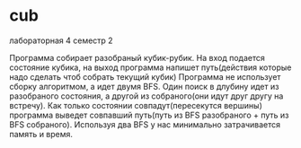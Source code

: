 # cub
лабораторная 4 семестр 2

Программа собирает разобраный кубик-рубик. На вход подается состояние кубика, на выход программа напишет путь(действия которые надо сделать чтоб собрать текущий кубик)
Программа не использует сборку алгоритмом, а идет двумя BFS. Один поиск в длубину идет из разобраного состояния, а другой из собраного(они идут друг другу на встречу). Как только состоянии совпадут(пересекутся вершины) программа выведет совпавший путь(путь из BFS разобраного + путь из BFS собраного).
Используя два BFS у нас минимально затрачивается память и время.
